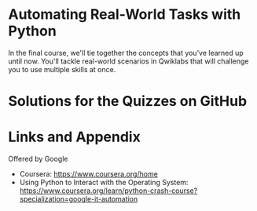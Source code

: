 # Automating Real-World Tasks with Python
In the final course, we'll tie together the concepts that you’ve learned up until now. You'll tackle real-world scenarios in Qwiklabs that will challenge you to use multiple skills at once.

Solutions for the Quizzes on GitHub 
========================================================


Links and Appendix
========================================================
Offered by Google

- Coursera: https://www.coursera.org/home
- Using Python to Interact with the Operating System: https://www.coursera.org/learn/python-crash-course?specialization=google-it-automation

